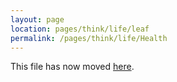 ```yaml
---
layout: page
location: pages/think/life/leaf
permalink: /pages/think/life/Health
---
```


This file has now moved [here](/pages/think/life/health-stuff/Health-Stuff).
